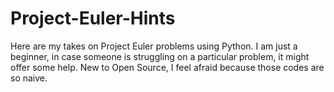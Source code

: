 # Project-Euler-Hints
Here are my takes on Project Euler problems using Python.
I am just a beginner, in case someone is struggling on a particular problem, it might offer some help.
New to Open Source, I feel afraid because those codes are so naive.
